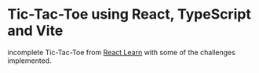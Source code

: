 # Tic-Tac-Toe using React, TypeScript and Vite

incomplete Tic-Tac-Toe from [React Learn](https://react.dev) with some of the challenges implemented.
